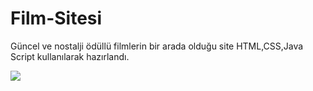 <h1> Film-Sitesi </h1>
<p> Güncel ve nostalji ödüllü filmlerin bir arada olduğu site HTML,CSS,Java Script kullanılarak hazırlandı. </p>

<img src="ezgif com-gif-maker](https://user-images.githubusercontent.com/121401426/212558810-6766497d-6fd0-4d2f-b1dc-995e1f1c4130.gif"/>

